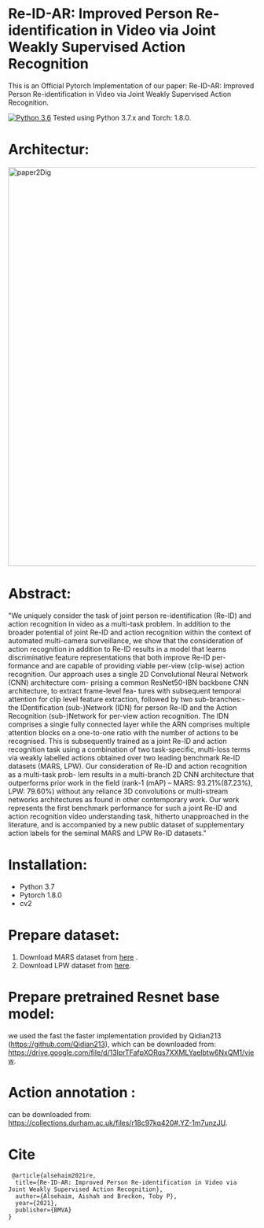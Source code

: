 # Re-ID-AR: Improved Person Re-identification in Video via Joint Weakly Supervised Action Recognition
This is an Official Pytorch Implementation of our paper: Re-ID-AR: Improved Person Re-identification in Video via Joint Weakly Supervised Action Recognition.

[![Python 3.6](https://img.shields.io/badge/python-3.7-blue.svg)](https://www.python.org/downloads/release/python-370/) Tested using Python 3.7.x and Torch: 1.8.0.

# Architectur:
<img width="811" alt="paper2Dig" src="https://user-images.githubusercontent.com/92983150/144039860-49fbe999-fcbd-48f1-b5d2-c174190b76a9.png">

# Abstract:
"We uniquely consider the task of joint person re-identification (Re-ID) and action
recognition in video as a multi-task problem. In addition to the broader potential of joint
Re-ID and action recognition within the context of automated multi-camera surveillance,
we show that the consideration of action recognition in addition to Re-ID results in a
model that learns discriminative feature representations that both improve Re-ID per-
formance and are capable of providing viable per-view (clip-wise) action recognition.
Our approach uses a single 2D Convolutional Neural Network (CNN) architecture com-
prising a common ResNet50-IBN backbone CNN architecture, to extract frame-level fea-
tures with subsequent temporal attention for clip level feature extraction, followed by two
sub-branches:- the IDentification (sub-)Network (IDN) for person Re-ID and the Action
Recognition (sub-)Network for per-view action recognition. The IDN comprises a single
fully connected layer while the ARN comprises multiple attention blocks on a one-to-one
ratio with the number of actions to be recognised. This is subsequently trained as a joint
Re-ID and action recognition task using a combination of two task-specific, multi-loss
terms via weakly labelled actions obtained over two leading benchmark Re-ID datasets
(MARS, LPW). Our consideration of Re-ID and action recognition as a multi-task prob-
lem results in a multi-branch 2D CNN architecture that outperforms prior work in the
field (rank-1 (mAP) – MARS: 93.21%(87.23%), LPW: 79.60%) without any reliance
3D convolutions or multi-stream networks architectures as found in other contemporary
work. Our work represents the first benchmark performance for such a joint Re-ID and
action recognition video understanding task, hitherto unapproached in the literature, and
is accompanied by a new public dataset of supplementary action labels for the seminal
MARS and LPW Re-ID datasets."
# Installation:
- Python 3.7
- Pytorch 1.8.0
- cv2


# Prepare dataset:
1. Download MARS dataset from [here](http://zheng-lab.cecs.anu.edu.au/Project/project_mars.html) . 
2. Download LPW dataset from [here](https://liuyu.us/dataset/lpw/index.html).

# Prepare pretrained Resnet base model:
we used the fast the faster implementation provided by Qidian213 (https://github.com/Qidian213), which can be downloaded from: https://drive.google.com/file/d/13lprTFafpXORqs7XXMLYaelbtw6NxQM1/view.

# Action annotation :
can be downloaded from: https://collections.durham.ac.uk/files/r18c97kq420#.YZ-1m7unzJU. 

# Cite
```
 @article{alsehaim2021re,
  title={Re-ID-AR: Improved Person Re-identification in Video via Joint Weakly Supervised Action Recognition},
  author={Alsehaim, Aishah and Breckon, Toby P},
  year={2021},
  publisher={BMVA}
}
```

